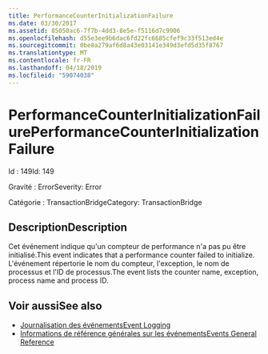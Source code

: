 ```yaml
---
title: PerformanceCounterInitializationFailure
ms.date: 03/30/2017
ms.assetid: 85050ac6-7f7b-4dd3-8e5e-f5116d7c9906
ms.openlocfilehash: d55e3ee9b6dac6fd22fc6685cfef9c33f513ed4e
ms.sourcegitcommit: 0be8a279af6d8a43e03141e349d3efd5d35f8767
ms.translationtype: MT
ms.contentlocale: fr-FR
ms.lasthandoff: 04/18/2019
ms.locfileid: "59074038"
---
```

# <a name="performancecounterinitializationfailure"></a><span data-ttu-id="8dec3-102">PerformanceCounterInitializationFailure</span><span class="sxs-lookup"><span data-stu-id="8dec3-102">PerformanceCounterInitializationFailure</span></span>
<span data-ttu-id="8dec3-103">Id : 149</span><span class="sxs-lookup"><span data-stu-id="8dec3-103">Id: 149</span></span>  
  
 <span data-ttu-id="8dec3-104">Gravité : Error</span><span class="sxs-lookup"><span data-stu-id="8dec3-104">Severity: Error</span></span>  
  
 <span data-ttu-id="8dec3-105">Catégorie : TransactionBridge</span><span class="sxs-lookup"><span data-stu-id="8dec3-105">Category: TransactionBridge</span></span>  
  
## <a name="description"></a><span data-ttu-id="8dec3-106">Description</span><span class="sxs-lookup"><span data-stu-id="8dec3-106">Description</span></span>  
 <span data-ttu-id="8dec3-107">Cet événement indique qu'un compteur de performance n'a pas pu être initialisé.</span><span class="sxs-lookup"><span data-stu-id="8dec3-107">This event indicates that a performance counter failed to initialize.</span></span> <span data-ttu-id="8dec3-108">L'événement répertorie le nom du compteur, l'exception, le nom de processus et l'ID de processus.</span><span class="sxs-lookup"><span data-stu-id="8dec3-108">The event lists the counter name, exception, process name and process ID.</span></span>  
  
## <a name="see-also"></a><span data-ttu-id="8dec3-109">Voir aussi</span><span class="sxs-lookup"><span data-stu-id="8dec3-109">See also</span></span>

- [<span data-ttu-id="8dec3-110">Journalisation des événements</span><span class="sxs-lookup"><span data-stu-id="8dec3-110">Event Logging</span></span>](../../../../../docs/framework/wcf/diagnostics/event-logging/index.md)
- [<span data-ttu-id="8dec3-111">Informations de référence générales sur les événements</span><span class="sxs-lookup"><span data-stu-id="8dec3-111">Events General Reference</span></span>](../../../../../docs/framework/wcf/diagnostics/event-logging/events-general-reference.md)
